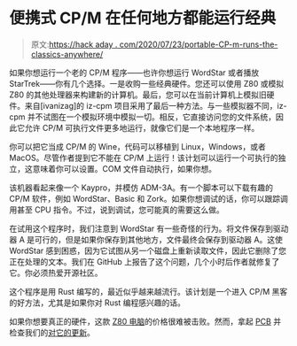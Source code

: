 # 便携式 CP/M 在任何地方都能运行经典

> 原文:[https://hack aday . com/2020/07/23/portable-CP-m-runs-the-classics-anywhere/](https://hackaday.com/2020/07/23/portable-cp-m-runs-the-classics-anywhere/)

如果你想运行一个老的 CP/M 程序——也许你想运行 WordStar 或者播放 StarTrek——你有几个选择。一是收购一些经典硬件。您还可以使用 Z80 或模拟 Z80 的其他处理器来构建新的计算机。最后，您可以在当前计算机上模拟旧硬件。来自[ivanizag]的 iz-cpm 项目采用了最后一种方法。与一些模拟器不同，iz-cpm 并不试图在一个模拟环境中模拟一切。相反，它直接访问您的文件系统，因此它允许 CP/M 可执行文件更多地运行，就像它们是一个本地程序一样。

你可以把它当成 CP/M 的 Wine，代码可以移植到 Linux，Windows，或者 MacOS。尽管作者提到它不能在 CP/M 上运行！该计划可以运行一个可执行的独立，这意味着你可以设置。COM 文件自动执行，如果你想。

该机器看起来像一个 Kaypro，并模仿 ADM-3A。有一个脚本可以下载有趣的 CP/M 软件，例如 WordStar、Basic 和 Zork。如果你想调试的话，你可以跟踪调用甚至 CPU 指令。不过，说到调试，您可能真的需要这么做。

在试用这个程序时，我们注意到 WordStar 有一些奇怪的行为。将文件保存到驱动器 A 是可行的，但是如果你保存到其他地方，文件最终会保存到驱动器 A。这使 WordStar 感到困惑，因为它试图从另一个磁盘上重新读取文件，因此它删除了您正在处理的文本。我们在 GitHub 上报告了这个问题，几个小时后作者就修复了它。你必须热爱开源社区。

这个程序是用 Rust 编写的，最近似乎越来越流行。该计划是一个进入 CP/M 黑客的好方法，尤其是如果你对 Rust 编程感兴趣的话。

如果你想要真正的硬件，这款 [Z80 电脑](https://hackaday.com/2017/01/02/retrocomputing-for-4-with-a-z80/)的价格很难被击败。然而，拿起 [PCB](https://hackaday.com/2018/07/28/the-4-z80-single-board-computer-evolved/) 并检查我们的[对它的更新](https://github.com/wd5gnr/Z80-MBC)。